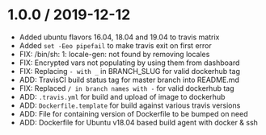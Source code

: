 # 1.0.0 / 2019-12-12

- Added ubuntu flavors 16.04, 18.04 and 19.04 to travis matrix
- Added `set -Eeo pipefail` to make travis exit on first error
- FIX: /bin/sh: 1: locale-gen: not found by removing locales
- FIX: Encrypted vars not populating by using them from dashboard
- FIX: Replacing `- with _` in BRANCH_SLUG for valid dockerhub tag
- ADD: TravisCI build status tag for master branch into README.md
- FIX: Replaced `/ in branch names with -` for valid dockerhub tag
- ADD: `.travis.yml` for build and upload of image to dockerhub
- ADD: `Dockerfile.template` for build against various travis versions
- ADD: File for containing version of Dockerfile to be bumped on need
- ADD: Dockerfile for Ubuntu v18.04 based build agent with docker & ssh
